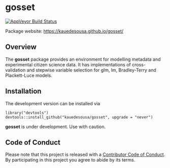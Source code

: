 
gosset
======

[![AppVeyor Build Status](https://ci.appveyor.com/api/projects/status/github/kauedesousa/gosset?branch=master&svg=true)](https://ci.appveyor.com/project/kauedesousa/gosset)

Package website: <https://kauedesousa.github.io/gosset/>

Overview
--------

The **gosset** package provides an environment for modelling metadata and experimental citizen science data. It has implementations of cross-validation and stepwise variable selection for glm, lm, Bradley-Terry and Plackett-Luce models.

Installation
------------

The development version can be installed via

    library("devtools")
    devtools::install_github("kauedesousa/gosset", upgrade = "never")

**gosset** is under development. Use with caution.

Code of Conduct
---------------

Please note that this project is released with a [Contributor Code of Conduct](CODE_OF_CONDUCT.md). By participating in this project you agree to abide by its terms.
